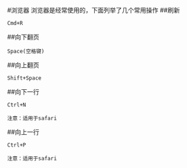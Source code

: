 #浏览器
浏览器是经常使用的，下面列举了几个常用操作
##刷新
```
Cmd+R
```
##向下翻页
```
Space(空格键)
```
##向上翻页
```
Shift+Space
```
##向下一行
```
Ctrl+N
```
    注意：适用于safari
##向上一行
```
Ctrl+P
```
    注意：适用于safari